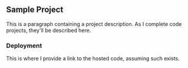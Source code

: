 ## Sample Project

This is a paragraph containing a project description.  As I complete code projects, they'll be described here.

### Deployment

This is where I provide a link to the hosted code, assuming such exists.
